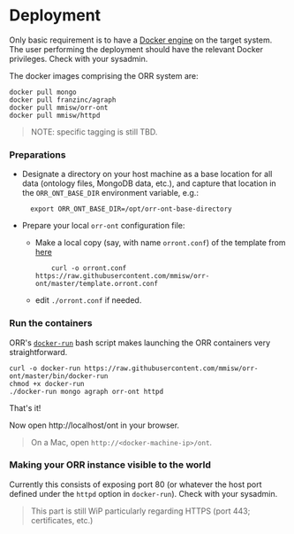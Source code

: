 # Deployment

Only basic requirement is to have a [Docker engine](https://www.docker.com/products/docker-engine)
on the target system. 
The user performing the deployment should have the relevant Docker privileges.
Check with your sysadmin.

The docker images comprising the ORR system are:

    docker pull mongo
    docker pull franzinc/agraph
    docker pull mmisw/orr-ont
    docker pull mmisw/httpd

> NOTE: specific tagging is still TBD.

  
### Preparations

- Designate a directory on your host machine as a base location for all data 
  (ontology files, MongoDB data, etc.), and capture that location
  in the `ORR_ONT_BASE_DIR` environment variable, e.g.:

        export ORR_ONT_BASE_DIR=/opt/orr-ont-base-directory
    
- Prepare your local `orr-ont` configuration file:
  - Make a local copy (say, with name `orront.conf`) of the template from 
    [here](https://raw.githubusercontent.com/mmisw/orr-ont/master/template.orront.conf)
    
            curl -o orront.conf https://raw.githubusercontent.com/mmisw/orr-ont/master/template.orront.conf
    
  - edit `./orront.conf` if needed.
    

### Run the containers

ORR's [`docker-run`](https://raw.githubusercontent.com/mmisw/orr-ont/master/bin/docker-run) 
bash script makes launching the ORR containers very straightforward.

    curl -o docker-run https://raw.githubusercontent.com/mmisw/orr-ont/master/bin/docker-run
    chmod +x docker-run
    ./docker-run mongo agraph orr-ont httpd

That's it!

Now open http://localhost/ont in your browser.


> On a Mac, open `http://<docker-machine-ip>/ont`.
 

### Making your ORR instance visible to the world

Currently this consists of exposing port 80 (or whatever the host port defined 
under the `httpd` option in `docker-run`). 
Check with your sysadmin. 

> This part is still WiP particularly regarding HTTPS (port 443; certificates, etc.)

